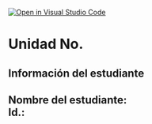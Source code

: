 [![Open in Visual Studio Code](https://classroom.github.com/assets/open-in-vscode-2e0aaae1b6195c2367325f4f02e2d04e9abb55f0b24a779b69b11b9e10269abc.svg)](https://classroom.github.com/online_ide?assignment_repo_id=18559757&assignment_repo_type=AssignmentRepo)
# Unidad No. 
## Información del estudiante  
Nombre del estudiante:  
Id.:
---

